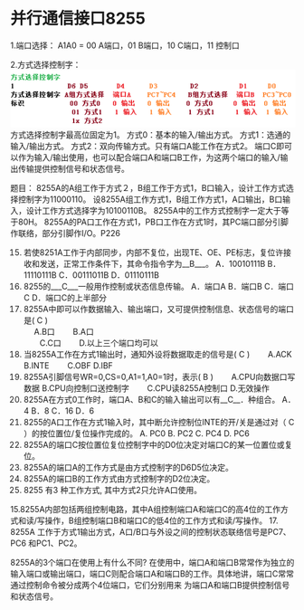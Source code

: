 # 并行通信接口8255

1.端口选择：
 A1A0 = 00 A端口，01 B端口，10 C端口，11 控制口

2.方式选择控制字：
 ![](8255control.png)
 方式选择控制字最高位固定为1。
 方式0：基本的输入/输出方式。
 方式1：选通的输入/输出方式。
 方式2：双向传输方式。只有端口A能工作在方式2。
 端口C即可以作为输入/输出使用，也可以配合端口A和端口B工作，为这两个端口的输入/输出传输提供控制信号和状态信号。
 
题目：
 8255A的A组工作于方式２，B组工作于方式1，B口输入，设计工作方式选择控制字为11000110。
 设8255A组工作方式1，B组工作方式1，A口输出，B口输入，设计工作方式选择字为10100110B。
 8255A中的工作方式控制字一定大于等于80H。
 8255A的PA口工作在方式1，PB口工作在方式1时，其PC端口部分引脚作联络，部分引脚作I/O。P226
 
15.	若使8251A工作于内部同步，内部不复位，出现TE、OE、PE标志，复位许接收和发送，正常工作条件下，其命令指令字为__B___。
	A．10010111B  B．11110111B    C．00111011B   D．01110111B
17.	8255的___C___一般用作控制或状态信息传输。
A．端口A 	B．端口B 	C．端口C 	D．端口C的上半部分
20.	8255A中即可以作数据输入、输出端口，又可提供控制信息、状态信号的端口是(   C   )  
  　 A.B口           　　B.A口  
　　C.C口          　　D.以上三个端口均可以  
24.	当8255A工作在方式1输出时，通知外设将数据取走的信号是(  C  )
　　A.ACK        B.INTE
　　C.OBF        D.IBF
27.	8255A引脚信号WR=0,CS=0,A1=1,A0=1时，表示(  B  )
　　A.CPU向数据口写数据     B.CPU向控制口送控制字
　　C.CPU读8255A控制口    D.无效操作
28.	8255A在方式0工作时，端口A、B和C的输入输出可以有__C__．种组合。
A．4	B．8	C．16	D．6
31.	8255的A口工作在方式1输入时，其中断允许控制位INTE的开/关是通过对（  C   ）的按位置位/复位操作完成的。
A. PC0           B. PC2          C. PC4              D. PC6
7.	8255A的端口C按位置位复位控制字中的D0位决定对端口C的某一位置位或复位。
8.	8255A的端口A的工作方式是由方式控制字的D6D5位决定。
9.	8255A的端口B的工作方式由方式控制字的D2位决定。
14.	8255 有3 种工作方式, 其中方式2只允许A口使用。

15.8255A内部包括两组控制电路，其中A组控制端口A和端口C的高4位的工作方式和读/写操作，B组控制端口B和端口C的低4位的工作方式和读/写操作。
17.	8255A 工作于方式1输出方式，A口/B口与外设之间的控制状态联络信号是PC7、PC6    和PC1、PC2。

8255A的3个端口在使用上有什么不同?
在使用中，端口A和端口B常常作为独立的输入端口或输出端口，端口C则配合端口A和端口B的工作。具体地讲，端口C常常通过控制命令被分成两个4位端口，它们分别用来
为端口A和端口B提供控制信号和状态信号。
